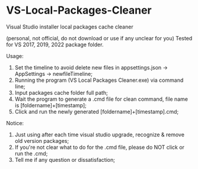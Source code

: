 # VS-Local-Packages-Cleaner
Visual Studio installer local packages cache cleaner

(personal, not official, do not download or use if any unclear for you)
Tested for VS 2017, 2019, 2022 package folder.

Usage:
1) Set the timeline to avoid delete new files in appsettings.json -> AppSettings -> newfileTimeline;
2) Running the program (VS Local Packages Cleaner.exe) via command line;
3) Input packages cache folder full path;
4) Wait the program to generate a .cmd file for clean command, file name is [foldername]+[timestamp];
5) Click and run the newly generated [foldername]+[timestamp].cmd;

Notice:
1) Just using after each time visual studio upgrade, recognize & remove old version packages;
2) If you're not clear what to do for the .cmd file, please do NOT click or run the .cmd;
3) Tell me if any question or dissatisfaction;

